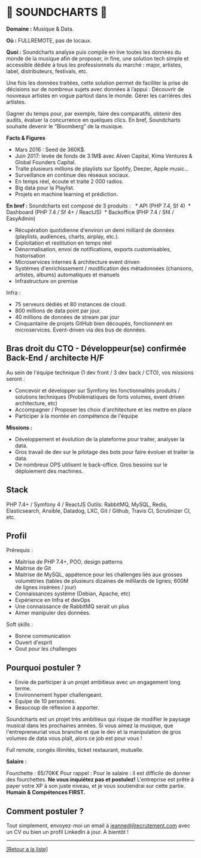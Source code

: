 # 🎵 SOUNDCHARTS 🎵

**Domaine :** Musique & Data.

**Où :** FULLREMOTE, pas de locaux. 

**Quoi :** Soundcharts analyse puis compile en live toutes les données du monde de la musique afin de proposer, in fine, une solution tech simple et accessible dédiée à tous les professionnels du marché : major, artistes, label, distributeurs, festivals, etc.

Une fois les données traitées, cette solution permet de faciliter la prise de décisions sur de nombreux sujets avec données à l’appui :
Découvrir de nouveaux artistes en vogue partout dans le monde.
Gérer les carrières des artistes.

Gagner du temps pour, par exemple, faire des comparatifs, obtenir des audits, évaluer la concurrence en quelques clics.
En bref, Soundcharts souhaite devenir le “Bloomberg” de la musique.

**Facts & Figures**

* Mars 2016 : Seed de 360K$.
* Juin 2017: levée de fonds de 3.1M$ avec Alven Capital, Kima Ventures & Global Founders Capital.
* Traite plusieurs millions de playlists sur Spotify, Deezer, Apple music...
* Surveillance en continue des réseaux sociaux.
* En temps réel, écoute et traite 2 000 radios.
* Big data pour la Playlist.
* Projets en machine learning et prédiction. 

**En bref :**
Soundcharts est composé de 3 produits :
  * API (PHP 7.4, Sf 4)
  * Dashboard (PHP 7.4 / Sf 4+ / ReactJS)
  * Backoffice (PHP 7.4 / Sf4 / EasyAdmin)

- Récupération quotidienne d'environ un demi milliard de données (playlists, audiences, charts, airplay, etc.).
- Exploitation et restitution en temps réel
- Dénormalisation, envoi de notifications, exports customisables, historisation
- Microservices internes & architecture event driven
- Systèmes d'enrichissement / modification des métadonnées (chansons, artistes, albums) automatiques et manuels
- Infrastructure on premise

Infra :  
* 75 serveurs dédiés et 80 instances de cloud.
* 800 millions de data point par jour.
* 40 millions de données de stream par jour 
* Cinquantaine de projets GitHub bien découpés, fonctionnent en microservices. Event-driven via des bus de données. 


## Bras droit du CTO - Développeur(se) confirmée Back-End / architecte H/F

Au sein de l'équipe technique (1 dev front / 3 dev back / CTO), vos missions seront :
- Concevoir et développer sur Symfony les fonctionnalités produits / solutions techniques (Problèmatiques de forts volumes, event driven architecture, etc)
- Accompagner / Proposer les choix d'architecture et les mettre en place
- Participer à la montée en compétence de l'équipe

**Missions :**

* Développement et évolution de la plateforme pour traiter, analyser la data.
* Gros travail de dev sur le pilotage des bots pour faire évoluer et traiter la data. 
* De nombreux OPS utilisent le back-office. Gros besoins sur le déploiement des machines.

## Stack

PHP 7.4+ / Symfony 4 / ReactJS
Outils: RabbitMQ, MySQL, Redis, Elasticsearch, Ansible, Datadog, LXC, Git / Github, Travis CI, Scrutinizer CI, etc.

## Profil

Prérequis :
* Maitrise de PHP 7.4+, POO, design patterns
* Maitrise de Git
* Maitrise de MySQL, appétence pour les challenges liés aux grosses volumétries (tables de plusieurs dizaines de millilards de lignes; 600M de lignes insérées / jour)
* Connaissances système (Debian, Apache, etc)
* Expérience en Infra et devOps
* Une connaissance de RabbitMQ serait un plus
* Aimer manipuler des données.

Soft skills :
* Bonne communication
* Ouvert d'esprit
* Gout pour les challenges


## Pourquoi postuler ?

* Envie de participer à un projet ambitieux avec un engagement long terme.
* Environnement hyper challengeant. 
* Equipe de 10 personnes. 
* Beaucoup de réflexion à apporter.

Soundcharts est un projet très ambitieux qui risque de modifier le paysage musical dans les prochaines années. Si vous aimez la musique, que l'entrepreneuriat vous branche et que le dev et la manipulation de gros volumes de data vous plaît, alors ce job est pour vous !

Full remote, congés illimités, ticket restaurant, mutuelle.

**Salaire :** 

Fourchette : 65/70K€
Pour rappel :  Pour le salaire : il est difficile de donner des fourchettes. **Ne vous inquiétez pas et postulez!** L'entreprise est prête à payer votre XP à son juste niveau, et je vous soutiendrai sur cette partie. **Humain & Compétences FIRST.**


## Comment postuler ?

Tout simplement, envoyez-moi un email à jeanne@jlrecrutement.com avec un CV ou bien un profil LinkedIn à jour. À bientôt ! 

----
<a href="https://github.com/jlondiche/job-board-php/blob/master/README.md">[Retour a la liste]</a>

